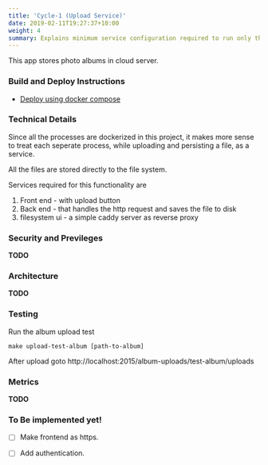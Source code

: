 ```yaml
---
title: 'Cycle-1 (Upload Service)'
date: 2019-02-11T19:27:37+10:00
weight: 4
summary: Explains minimum service configuration required to run only the album upload feature. This is used for onboarding new developers into this project
---
```



This app stores photo albums in cloud server.

### Build and Deploy Instructions
- [Deploy using docker compose](../docker-compose)

### Technical Details

Since all the processes are dockerized in this project, it makes more sense to treat each seperate process, while uploading and persisting a file, as a service.

All the files are stored directly to the file system. 

Services required for this functionality are

1. Front end - with upload button
2. Back end - that handles the http request and saves the file to disk
3. filesystem ui - a simple caddy server as reverse proxy

### Security and Previleges
**TODO**

### Architecture
**TODO**

### Testing

Run the album upload test

```
make upload-test-album [path-to-album]
```

After upload goto http://localhost:2015/album-uploads/test-album/uploads

### Metrics
**TODO**

### To Be implemented yet!
- [ ] Make frontend as https.
- [ ] Add authentication.


